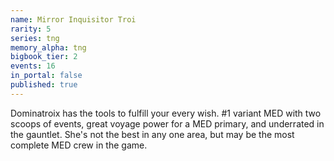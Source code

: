 ```yaml
---
name: Mirror Inquisitor Troi
rarity: 5
series: tng
memory_alpha: tng
bigbook_tier: 2
events: 16
in_portal: false
published: true
---
```


Dominatroix has the tools to fulfill your every wish. #1 variant MED with two scoops of events, great voyage power for a MED primary, and underrated in the gauntlet. She's not the best in any one area, but may be the most complete MED crew in the game.

